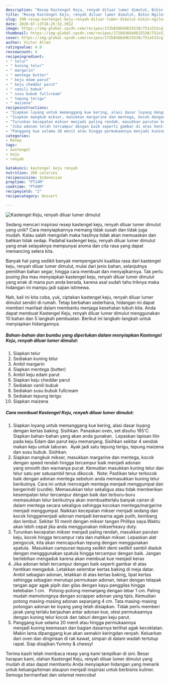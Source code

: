 ```yaml
---
description: "Resep Kastengel Keju, renyah diluar lumer dimulut, Bikin Ngiler"
title: "Resep Kastengel Keju, renyah diluar lumer dimulut, Bikin Ngiler"
slug: 399-resep-kastengel-keju-renyah-diluar-lumer-dimulut-bikin-ngiler
date: 2020-07-13T16:25:53.391Z
image: https://img-global.cpcdn.com/recipes/172b8366dd615530/751x532cq70/kastengel-keju-renyah-diluar-lumer-dimulut-foto-resep-utama.jpg
thumbnail: https://img-global.cpcdn.com/recipes/172b8366dd615530/751x532cq70/kastengel-keju-renyah-diluar-lumer-dimulut-foto-resep-utama.jpg
cover: https://img-global.cpcdn.com/recipes/172b8366dd615530/751x532cq70/kastengel-keju-renyah-diluar-lumer-dimulut-foto-resep-utama.jpg
author: Victor Allen
ratingvalue: 4.8
reviewcount: 4
recipeingredient:
- " telur"
- " kuning telur"
- " margarin"
- " mentega butter"
- " keju edam parut"
- " keju cheddar parut"
- " vanili bubuk"
- " susu bubuk fullcream"
- " tepung terigu"
- " maizena"
recipeinstructions:
- "Siapkan loyang untuk memanggang kue kering, alasi dasar loyang dengan kertas baking. Sisihkan. Panaskan oven, set disuhu 165&#39;C.   Siapkan bahan-bahan yang akan anda gunakan.  Lepaskan lapisan lilin pada keju Edam dan parut keju memanjang. Sisihkan sekitar 4 sendok makan keju untuk taburan.  Ayak jadi satu tepung terigu, tepung maizena dan susu bubuk. Sisihkan."
- "Siapkan mangkuk mikser, masukkan margarine dan mentega, kocok dengan speed rendah hingga tercampur baik menjadi adonan yang smooth dan warnanya pucat. Kemudian masukkan kuning telur dan telur satu per satusambil terus dikocok.  Note: Pastikan telur terkocok baik dengan adonan mentega sebelum anda memasukkan kuning telur berikutnya. Cara ini untuk mencegah mentega menjadi menggumpal dan bergerindil (curdle). Memasukkan telur sekaligus atau tidak memberikan kesempatan telur tercampur dengan baik dan terburu-buru memasukkan telur berikutnya akan membuatterlalu banyak cairan di dalam mentega secara sekaligus sehingga kocokan mentega/margarine menjadi menggumpal. Naikkan kecepatan mikser menjadi sedang dan kocok hinggamenjadi adonan menjadi berwarna agak putih, kembang dan lembut. Sekitar 10 menit dengan mikser tangan Phillips saya.Waktu akan lebih cepat jika anda menggunakan mikserheavy duty."
- "Turunkan kecepatan mikser menjadi paling rendah, masukkan parutan keju, kocok hingga tercampur rata dan matikan mikser. Lepaskan alat pengocok, kita akan mencapurkan tepung dengan menggunakan spatula.  Masukkan campuran tepung sedikit demi sedikit sambil diaduk dengan mengggunakan spatula hingga tercampur dengan baik. Jangan berlebihan mengaduk karena akan membuat kue menjadi keras"
- "Jika adonan telah tercampur dengan baik seperti gambar di atas hentikan mengaduk. Letakkan selembar kertas baking di meja datar. Ambil sebagian adonan, letakkan di atas kertas baking, lipat kertas  sehingga sebagian menutupi permukaan adonan, tekan dengan telapak tangan agar agak pipih dan gilas dengan kayu penggilas hingga ketebalan 1 cm.   Potong-potong memanjang dengan lebar 1 cm. Paling mudah memotongnya dengan scrapper adonan yang tipis. Kemudian potong masing-masing adonan sepanjang 4 cm. Tata masing-masing potongan adonan ke loyang yang telah disiapkan. Tidak perlu memberi jarak yang terlalu berjauhan antar adonan kue, olesi permukaannya dengan kuning telur kocok dan taburi dengan keju parut."
- "Panggang kue selama 20 menit atau hingga permukaannya menjadi kuning keemasan dan bagian dasarnya terlihat agak kecoklatan. Makin lama dipanggang kue akan semakin keringdan renyah. Keluarkan dari oven dan dinginkan di rak kawat, simpan di dalam wadah tertutup rapat. Siap disajikan.Yummy &amp; cheesy!"
categories:
- Resep
tags:
- kastengel
- keju
- renyah

katakunci: kastengel keju renyah 
nutrition: 209 calories
recipecuisine: Indonesian
preptime: "PT14M"
cooktime: "PT49M"
recipeyield: "2"
recipecategory: Dessert

---
```



![Kastengel Keju, renyah diluar lumer dimulut](https://img-global.cpcdn.com/recipes/172b8366dd615530/751x532cq70/kastengel-keju-renyah-diluar-lumer-dimulut-foto-resep-utama.jpg)

Sedang mencari inspirasi resep kastengel keju, renyah diluar lumer dimulut yang unik? Cara menyiapkannya memang tidak susah dan tidak juga mudah. Kalau salah mengolah maka hasilnya tidak akan memuaskan dan bahkan tidak sedap. Padahal kastengel keju, renyah diluar lumer dimulut yang enak selayaknya mempunyai aroma dan cita rasa yang dapat memancing selera kita.

Banyak hal yang sedikit banyak mempengaruhi kualitas rasa dari kastengel keju, renyah diluar lumer dimulut, mulai dari jenis bahan, selanjutnya pemilihan bahan segar, hingga cara membuat dan menyajikannya. Tak perlu pusing jika mau menyiapkan kastengel keju, renyah diluar lumer dimulut yang enak di mana pun anda berada, karena asal sudah tahu triknya maka hidangan ini mampu jadi sajian istimewa.




Nah, kali ini kita coba, yuk, ciptakan kastengel keju, renyah diluar lumer dimulut sendiri di rumah. Tetap berbahan sederhana, hidangan ini dapat memberi manfaat dalam membantu menjaga kesehatan tubuh kita. Anda dapat membuat Kastengel Keju, renyah diluar lumer dimulut menggunakan 10 bahan dan 5 langkah pembuatan. Berikut ini langkah-langkah untuk menyiapkan hidangannya.

<!--inarticleads1-->

##### Bahan-bahan dan bumbu yang diperlukan dalam menyiapkan Kastengel Keju, renyah diluar lumer dimulut:

1. Siapkan  telur
1. Sediakan  kuning telur
1. Ambil  margarin
1. Siapkan  mentega (butter)
1. Ambil  keju edam parut
1. Siapkan  keju cheddar parut
1. Sediakan  vanili bubuk
1. Sediakan  susu bubuk fullcream
1. Sediakan  tepung terigu
1. Siapkan  maizena




<!--inarticleads2-->

##### Cara membuat Kastengel Keju, renyah diluar lumer dimulut:

1. Siapkan loyang untuk memanggang kue kering, alasi dasar loyang dengan kertas baking. Sisihkan. Panaskan oven, set disuhu 165&#39;C.   Siapkan bahan-bahan yang akan anda gunakan.  Lepaskan lapisan lilin pada keju Edam dan parut keju memanjang. Sisihkan sekitar 4 sendok makan keju untuk taburan.  Ayak jadi satu tepung terigu, tepung maizena dan susu bubuk. Sisihkan.
1. Siapkan mangkuk mikser, masukkan margarine dan mentega, kocok dengan speed rendah hingga tercampur baik menjadi adonan yang smooth dan warnanya pucat. Kemudian masukkan kuning telur dan telur satu per satusambil terus dikocok.  Note: Pastikan telur terkocok baik dengan adonan mentega sebelum anda memasukkan kuning telur berikutnya. Cara ini untuk mencegah mentega menjadi menggumpal dan bergerindil (curdle). Memasukkan telur sekaligus atau tidak memberikan kesempatan telur tercampur dengan baik dan terburu-buru memasukkan telur berikutnya akan membuatterlalu banyak cairan di dalam mentega secara sekaligus sehingga kocokan mentega/margarine menjadi menggumpal. Naikkan kecepatan mikser menjadi sedang dan kocok hinggamenjadi adonan menjadi berwarna agak putih, kembang dan lembut. Sekitar 10 menit dengan mikser tangan Phillips saya.Waktu akan lebih cepat jika anda menggunakan mikserheavy duty.
1. Turunkan kecepatan mikser menjadi paling rendah, masukkan parutan keju, kocok hingga tercampur rata dan matikan mikser. Lepaskan alat pengocok, kita akan mencapurkan tepung dengan menggunakan spatula.  Masukkan campuran tepung sedikit demi sedikit sambil diaduk dengan mengggunakan spatula hingga tercampur dengan baik. Jangan berlebihan mengaduk karena akan membuat kue menjadi keras
1. Jika adonan telah tercampur dengan baik seperti gambar di atas hentikan mengaduk. Letakkan selembar kertas baking di meja datar. Ambil sebagian adonan, letakkan di atas kertas baking, lipat kertas  sehingga sebagian menutupi permukaan adonan, tekan dengan telapak tangan agar agak pipih dan gilas dengan kayu penggilas hingga ketebalan 1 cm.   Potong-potong memanjang dengan lebar 1 cm. Paling mudah memotongnya dengan scrapper adonan yang tipis. Kemudian potong masing-masing adonan sepanjang 4 cm. Tata masing-masing potongan adonan ke loyang yang telah disiapkan. Tidak perlu memberi jarak yang terlalu berjauhan antar adonan kue, olesi permukaannya dengan kuning telur kocok dan taburi dengan keju parut.
1. Panggang kue selama 20 menit atau hingga permukaannya menjadi kuning keemasan dan bagian dasarnya terlihat agak kecoklatan. Makin lama dipanggang kue akan semakin keringdan renyah. Keluarkan dari oven dan dinginkan di rak kawat, simpan di dalam wadah tertutup rapat. Siap disajikan.Yummy &amp; cheesy!




Terima kasih telah membaca resep yang kami tampilkan di sini. Besar harapan kami, olahan Kastengel Keju, renyah diluar lumer dimulut yang mudah di atas dapat membantu Anda menyiapkan hidangan yang menarik untuk keluarga/teman ataupun menjadi inspirasi untuk berbisnis kuliner. Semoga bermanfaat dan selamat mencoba!
